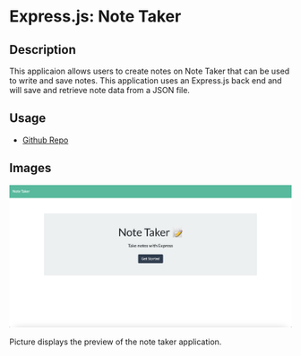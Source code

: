 # Express.js: Note Taker

## Description

This applicaion allows users to create notes on Note Taker that can be used to write and save notes. This application uses an Express.js back end and will save and retrieve note data from a JSON file.

## Usage 
- [Github Repo](https://github.com/vchan852/note-taker)

## Images

![Website Preview](Assets/screen.png)

Picture displays the preview of the note taker application.